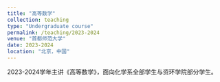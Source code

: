 ```yaml
---
title: "高等数学"
collection: teaching
type: "Undergraduate course"
permalink: /teaching/2023-2024
venue: "首都师范大学"
date: 2023-2024
location: "北京，中国"
---
```


2023-2024学年主讲《高等数学》，面向化学系全部学生与资环学院部分学生。